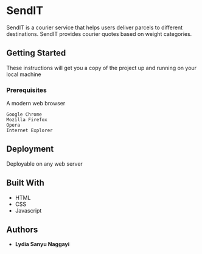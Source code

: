 # SendIT
 
SendIT is a courier service that helps users deliver parcels to different destinations. SendIT provides courier quotes based on weight categories.


## Getting Started

These instructions will get you a copy of the project up and running on your local machine


### Prerequisites
A modern web browser

```
Google Chrome
Mozilla Firefox
Opera
Internet Explorer
```


## Deployment

Deployable on any web server


## Built With

* HTML
* CSS
* Javascript


## Authors

* **Lydia Sanyu Naggayi** 

